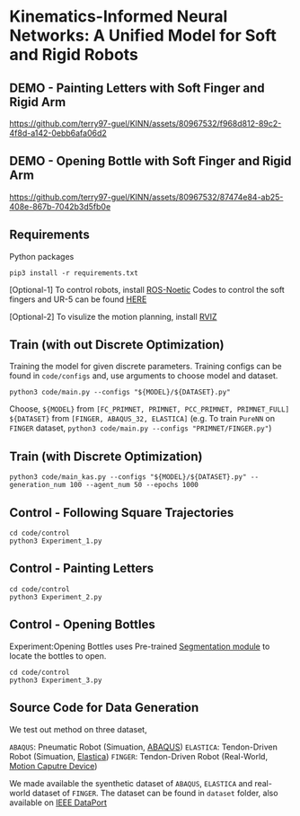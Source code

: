 
# Kinematics-Informed Neural Networks: A Unified Model for Soft and Rigid Robots

## DEMO - Painting Letters with Soft Finger and Rigid Arm
https://github.com/terry97-guel/KINN/assets/80967532/f968d812-89c2-4f8d-a142-0ebb6afa06d2



## DEMO - Opening Bottle with Soft Finger and Rigid Arm
https://github.com/terry97-guel/KINN/assets/80967532/87474e84-ab25-408e-867b-7042b3d5fb0e




## Requirements
Python packages
```
pip3 install -r requirements.txt
```

[Optional-1]
To control robots, install [ROS-Noetic](http://wiki.ros.org/noetic/Installation/Ubuntu)
Codes to control the soft fingers and UR-5 can be found [HERE](https://github.com/terry97-guel/SORO-Dynamixel-python)


[Optional-2]
To visulize the motion planning, install [RVIZ](http://wiki.ros.org/rviz/UserGuide)

## Train (with out Discrete Optimization)
Training the model for given discrete parameters.
Training configs can be found in `code/configs` and, use arguments to choose model and dataset.


```
python3 code/main.py --configs "${MODEL}/${DATASET}.py"
```
Choose, 
`${MODEL}` from `[FC_PRIMNET, PRIMNET, PCC_PRIMNET, PRIMNET_FULL]`
`${DATASET}` from `[FINGER, ABAQUS_32, ELASTICA]`
(e.g. To train `PureNN` on `FINGER` dataset,  `python3 code/main.py --configs "PRIMNET/FINGER.py"`)


## Train (with Discrete Optimization)
```
python3 code/main_kas.py --configs "${MODEL}/${DATASET}.py" --generation_num 100 --agent_num 50 --epochs 1000
```

## Control - Following Square Trajectories
```
cd code/control
python3 Experiment_1.py
```

## Control - Painting Letters
```
cd code/control
python3 Experiment_2.py
```

## Control - Opening Bottles
Experiment:Opening Bottles uses Pre-trained [Segmentation module](https://github.com/terry97-guel/UnseenObjectClustering) to locate the bottles to open.

```
cd code/control
python3 Experiment_3.py
```

## Source Code for Data Generation
We test out method on three dataset,

`ABAQUS`: Pneumatic Robot (Simuation, [ABAQUS](https://www.3ds.com/products-services/simulia/products/abaqus/))
`ELASTICA`: Tendon-Driven Robot (Simuation, [Elastica](https://github.com/GazzolaLab/PyElastica))
`FINGER`: Tendon-Driven Robot (Real-World, [Motion Caputre Device](https://optitrack.com/cameras/flex-13/))

We made available the syenthetic dataset of `ABAQUS`, `ELASTICA` and real-world dataset of `FINGER`.
The dataset can be found in `dataset` folder, also available on [IEEE DataPort](10.21227/5h7v-aq35)



